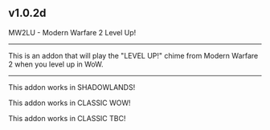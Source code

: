 v1.0.2d
 ------------------------------

MW2LU - Modern Warfare 2 Level Up!

 ------------------------------

This is an addon that will play the "LEVEL UP!" chime from Modern Warfare 2 when you level up in WoW.

 ------------------------------

This addon works in SHADOWLANDS!

This addon works in CLASSIC WOW!

This addon works in CLASSIC TBC!
